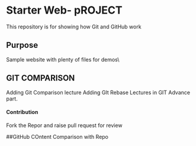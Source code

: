 
# Starter Web- pROJECT

This repository is for showing how Git and GitHub work

## Purpose

Sample website with plenty of files for demos\\


## GIT COMPARISON
Adding Git Comparison lecture
Adding GIt Rebase Lectures in GIT Advance part. 
#### Contribution
 Fork the Repor and raise pull request for review

##GitHub COntent
Comparison with Repo
